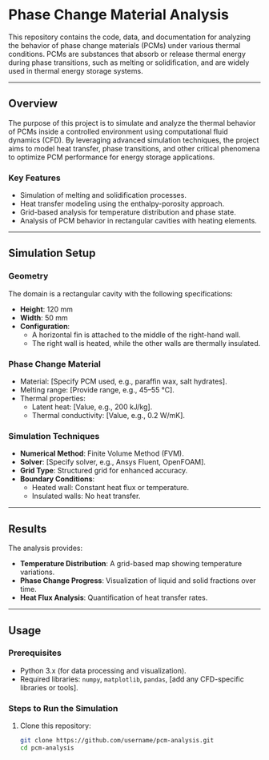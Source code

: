 # **Phase Change Material Analysis**

This repository contains the code, data, and documentation for analyzing the behavior of phase change materials (PCMs) under various thermal conditions. PCMs are substances that absorb or release thermal energy during phase transitions, such as melting or solidification, and are widely used in thermal energy storage systems.

---

## **Overview**

The purpose of this project is to simulate and analyze the thermal behavior of PCMs inside a controlled environment using computational fluid dynamics (CFD). By leveraging advanced simulation techniques, the project aims to model heat transfer, phase transitions, and other critical phenomena to optimize PCM performance for energy storage applications.

### **Key Features**
- Simulation of melting and solidification processes.
- Heat transfer modeling using the enthalpy-porosity approach.
- Grid-based analysis for temperature distribution and phase state.
- Analysis of PCM behavior in rectangular cavities with heating elements.

---

## **Simulation Setup**

### **Geometry**
The domain is a rectangular cavity with the following specifications:
- **Height**: 120 mm
- **Width**: 50 mm
- **Configuration**: 
  - A horizontal fin is attached to the middle of the right-hand wall.
  - The right wall is heated, while the other walls are thermally insulated.

### **Phase Change Material**
- Material: [Specify PCM used, e.g., paraffin wax, salt hydrates].
- Melting range: [Provide range, e.g., 45–55 °C].
- Thermal properties:
  - Latent heat: [Value, e.g., 200 kJ/kg].
  - Thermal conductivity: [Value, e.g., 0.2 W/mK].

### **Simulation Techniques**
- **Numerical Method**: Finite Volume Method (FVM).
- **Solver**: [Specify solver, e.g., Ansys Fluent, OpenFOAM].
- **Grid Type**: Structured grid for enhanced accuracy.
- **Boundary Conditions**:
  - Heated wall: Constant heat flux or temperature.
  - Insulated walls: No heat transfer.

---

## **Results**
The analysis provides:
- **Temperature Distribution**: A grid-based map showing temperature variations.
- **Phase Change Progress**: Visualization of liquid and solid fractions over time.
- **Heat Flux Analysis**: Quantification of heat transfer rates.

---

## **Usage**

### **Prerequisites**
- Python 3.x (for data processing and visualization).
- Required libraries: `numpy`, `matplotlib`, `pandas`, [add any CFD-specific libraries or tools].

### **Steps to Run the Simulation**
1. Clone this repository:
   ```bash
   git clone https://github.com/username/pcm-analysis.git
   cd pcm-analysis

